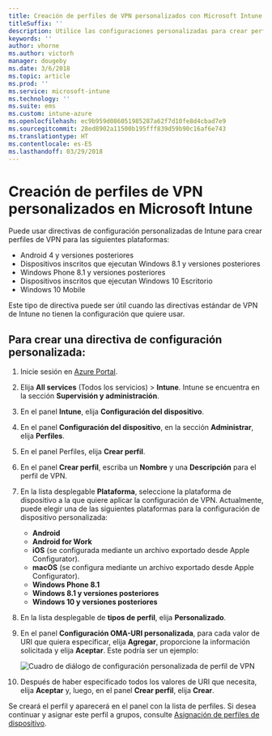 ```yaml
---
title: Creación de perfiles de VPN personalizados con Microsoft Intune
titleSuffix: ''
description: Utilice las configuraciones personalizadas para crear perfiles de VPN en Intune.
keywords: ''
author: vhorne
ms.author: victorh
manager: dougeby
ms.date: 3/6/2018
ms.topic: article
ms.prod: ''
ms.service: microsoft-intune
ms.technology: ''
ms.suite: ems
ms.custom: intune-azure
ms.openlocfilehash: ec9b959d086051985287a62f7d10fe8d4cbad7e9
ms.sourcegitcommit: 28ed8902a11500b195fff839d59b90c16af6e743
ms.translationtype: HT
ms.contentlocale: es-ES
ms.lasthandoff: 03/29/2018
---
```

# <a name="how-to-create-custom-vpn-profiles-in-microsoft-intune"></a>Creación de perfiles de VPN personalizados en Microsoft Intune

Puede usar directivas de configuración personalizadas de Intune para crear perfiles de VPN para las siguientes plataformas:

* Android 4 y versiones posteriores
* Dispositivos inscritos que ejecutan Windows 8.1 y versiones posteriores
* Windows Phone 8.1 y versiones posteriores
* Dispositivos inscritos que ejecutan Windows 10 Escritorio 
* Windows 10 Mobile

Este tipo de directiva puede ser útil cuando las directivas estándar de VPN de Intune no tienen la configuración que quiere usar.

## <a name="to-create-a-custom-configuration-policy"></a>Para crear una directiva de configuración personalizada:

1. Inicie sesión en [Azure Portal](https://portal.azure.com).
2. Elija **All services** (Todos los servicios)  > **Intune**. Intune se encuentra en la sección **Supervisión y administración**.
3. En el panel **Intune**, elija **Configuración del dispositivo**.
2. En el panel **Configuración del dispositivo**, en la sección **Administrar**, elija **Perfiles**.
5. En el panel Perfiles, elija **Crear perfil**.
6. En el panel **Crear perfil**, escriba un **Nombre** y una **Descripción** para el perfil de VPN.
7. En la lista desplegable **Plataforma**, seleccione la plataforma de dispositivo a la que quiere aplicar la configuración de VPN. Actualmente, puede elegir una de las siguientes plataformas para la configuración de dispositivo personalizada:
    - **Android**
    - **Android for Work**
    - **iOS** (se configurada mediante un archivo exportado desde Apple Configurator).
    - **macOS** (se configura mediante un archivo exportado desde Apple Configurator).
    - **Windows Phone 8.1**
    - **Windows 8.1 y versiones posteriores**
    - **Windows 10 y versiones posteriores**
6. En la lista desplegable de **tipos de perfil**, elija **Personalizado**.
7. En el panel **Configuración OMA-URI personalizada**, para cada valor de URI que quiera especificar, elija **Agregar**, proporcione la información solicitada y elija **Aceptar**. Este podría ser un ejemplo:

   ![Cuadro de diálogo de configuración personalizada de perfil de VPN](./media/Intune_Add_VPN_URI.png)

4.  Después de haber especificado todos los valores de URI que necesita, elija **Aceptar** y, luego, en el panel **Crear perfil**, elija **Crear**.

Se creará el perfil y aparecerá en el panel con la lista de perfiles.
Si desea continuar y asignar este perfil a grupos, consulte [Asignación de perfiles de dispositivo](device-profile-assign.md).




